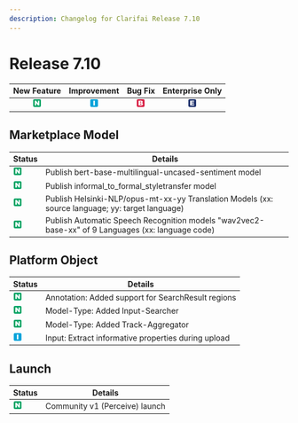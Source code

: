 ```yaml
---
description: Changelog for Clarifai Release 7.10
---
```


# Release 7.10

| New Feature | Improvement | Bug Fix | Enterprise Only |
| :---: | :---: | :---: | :---: |
| ![new-feature](../../.gitbook/assets/new_feature.jpg) | ![improvement](../../.gitbook/assets/improvement.jpg) | ![bug](../../.gitbook/assets/bug.jpg) | ![enterprise](../../.gitbook/assets/enterprise.jpg) |

## Marketplace Model
|Status     |Details                                            |
|-----------|---------------------------------------------------|
| ![new-feature](../../.gitbook/assets/new_feature.jpg) |Publish bert-base-multilingual-uncased-sentiment model |
| ![new-feature](../../.gitbook/assets/new_feature.jpg) |Publish informal_to_formal_styletransfer model         |
| ![new-feature](../../.gitbook/assets/new_feature.jpg) |Publish Helsinki-NLP/opus-mt-xx-yy Translation Models (xx: source language; yy: target language) |
| ![new-feature](../../.gitbook/assets/new_feature.jpg) |Publish Automatic Speech Recognition models "wav2vec2-base-xx" of 9 Languages (xx: language code) |

## Platform Object
|Status     |Details                                            |
|-----------|---------------------------------------------------|
| ![new-feature](../../.gitbook/assets/new_feature.jpg) |Annotation: Added support for SearchResult regions |
| ![new-feature](../../.gitbook/assets/new_feature.jpg) |Model-Type: Added Input-Searcher|
| ![new-feature](../../.gitbook/assets/new_feature.jpg) |Model-Type: Added Track-Aggregator            |
| ![improvement](../../.gitbook/assets/improvement.jpg) |Input: Extract informative properties during upload|


## Launch
|Status     |Details                                            |
|-----------|---------------------------------------------------|
| ![new-feature](../../.gitbook/assets/new_feature.jpg) |Community v1 (Perceive) launch            |
